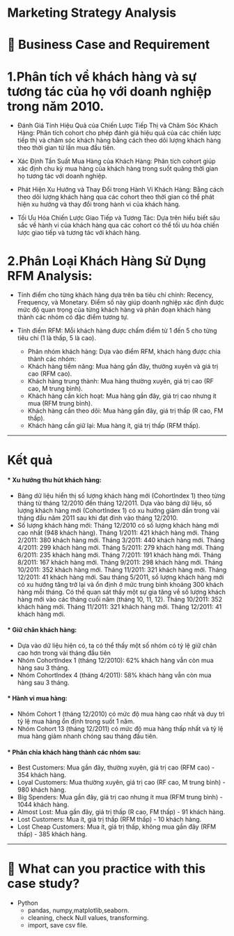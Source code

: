 #  Marketing Strategy Analysis

# :briefcase: Business Case and Requirement
#  1.Phân tích về khách hàng và sự tương tác của họ với doanh nghiệp trong năm 2010. 

* Đánh Giá Tính Hiệu Quả của Chiến Lược Tiếp Thị và Chăm Sóc Khách Hàng: Phân tích cohort cho phép đánh giá hiệu quả của các chiến lược tiếp thị và chăm sóc khách hàng bằng cách theo dõi lượng khách hàng theo thời gian từ lần mua đầu tiên.

* Xác Định Tần Suất Mua Hàng của Khách Hàng: Phân tích cohort giúp xác định chu kỳ mua hàng của khách hàng trong suốt quãng thời gian họ tương tác với doanh nghiệp.

* Phát Hiện Xu Hướng và Thay Đổi trong Hành Vi Khách Hàng: Bằng cách theo dõi lượng khách hàng qua các cohort theo thời gian có thể phát hiện xu hướng và thay đổi trong hành vi của khách hàng.

* Tối Ưu Hóa Chiến Lược Giao Tiếp và Tương Tác: Dựa trên hiểu biết sâu sắc về hành vi của khách hàng qua các cohort có thể tối ưu hóa chiến lược giao tiếp và tương tác với khách hàng.
  
#  2.Phân Loại Khách Hàng Sử Dụng RFM Analysis:

* Tính điểm cho từng khách hàng dựa trên ba tiêu chí chính: Recency, Frequency, và Monetary. Điểm số này giúp doanh nghiệp xác định được mức độ quan trọng của từng khách hàng và phân đoạn khách hàng thành các nhóm có đặc điểm tương tự.

* Tính điểm RFM: Mỗi khách hàng được chấm điểm từ 1 đến 5 cho từng tiêu chí (1 là thấp, 5 là cao).
  - Phân nhóm khách hàng: Dựa vào điểm RFM, khách hàng được chia thành các nhóm:
  - Khách hàng tiềm năng: Mua hàng gần đây, thường xuyên và giá trị cao (RFM cao).
  - Khách hàng trung thành: Mua hàng thường xuyên, giá trị cao (RF cao, M trung bình).
  - Khách hàng cần kích hoạt: Mua hàng gần đây, giá trị cao nhưng ít mua (RFM trung bình).
  - Khách hàng cần theo dõi: Mua hàng gần đây, giá trị thấp (R cao, FM thấp).
  - Khách hàng cần giữ lại: Mua hàng ít, giá trị thấp (RFM thấp).
  
---

# Kết quả

#### * Xu hướng thu hút khách hàng:

- Bảng dữ liệu hiển thị số lượng khách hàng mới (CohortIndex 1) theo từng tháng từ tháng 12/2010 đến tháng 12/2011.
Dựa vào bảng dữ liệu, số lượng khách hàng mới (CohortIndex 1) có xu hướng giảm dần trong vài tháng đầu năm 2011 sau khi đạt đỉnh vào tháng 12/2010.
- Số lượng khách hàng mới:
Tháng 12/2010 có số lượng khách hàng mới cao nhất (948 khách hàng).
Tháng 1/2011: 421 khách hàng mới.
Tháng 2/2011: 380 khách hàng mới.
Tháng 3/2011: 440 khách hàng mới.
Tháng 4/2011: 299 khách hàng mới.
Tháng 5/2011: 279 khách hàng mới.
Tháng 6/2011: 235 khách hàng mới.
Tháng 7/2011: 191 khách hàng mới.
Tháng 8/2011: 167 khách hàng mới.
Tháng 9/2011: 298 khách hàng mới.
Tháng 10/2011: 352 khách hàng mới.
Tháng 11/2011: 321 khách hàng mới.
Tháng 12/2011: 41 khách hàng mới.
Sau tháng 5/2011, số lượng khách hàng mới có xu hướng tăng trở lại và ổn định ở mức trung bình khoảng 300 khách hàng mỗi tháng.
Có thể quan sát thấy một sự gia tăng về số lượng khách hàng mới vào các tháng cuối năm (tháng 10, 11, 12).
Tháng 10/2011: 352 khách hàng mới.
Tháng 11/2011: 321 khách hàng mới.
Tháng 12/2011: 41 khách hàng mới.
#### * Giữ chân khách hàng:

- Dựa vào dữ liệu hiện có, ta có thể thấy một số nhóm có tỷ lệ giữ chân cao hơn trong vài tháng đầu tiên
- Nhóm CohortIndex 1 (tháng 12/2010): 62% khách hàng vẫn còn mua hàng sau 3 tháng.
- Nhóm CohortIndex 4 (tháng 4/2011): 58% khách hàng vẫn còn mua hàng sau 3 tháng.

#### * Hành vi mua hàng:
- Nhóm Cohort 1 (tháng 12/2010) có mức độ mua hàng cao nhất và duy trì tỷ lệ mua hàng ổn định trong suốt 1 năm.
- Nhóm Cohort 13 (tháng 12/2011) có mức độ mua hàng thấp nhất và tỷ lệ mua hàng giảm nhanh chóng sau tháng đầu tiên.

#### * Phân chia khách hàng thành các nhóm sau:
- Best Customers: Mua gần đây, thường xuyên, giá trị cao (RFM cao) - 354 khách hàng.
- Loyal Customers: Mua thường xuyên, giá trị cao (RF cao, M trung bình) - 980 khách hàng.
- Big Spenders: Mua gần đây, giá trị cao nhưng ít mua (RFM trung bình) - 1044 khách hàng.
- Almost Lost: Mua gần đây, giá trị thấp (R cao, FM thấp) - 91 khách hàng.
- Lost Customers: Mua ít, giá trị thấp (RFM thấp) - 10 khách hàng.
- Lost Cheap Customers: Mua ít, giá trị thấp, không mua gần đây (RFM thấp) - 385 khách hàng.

---

# 🧾 What can you practice with this case study?
- Python
  - pandas, numpy,matplotlib,seaborn.
  - cleaning, check Null values, transforming.
  - import, save csv file. 

